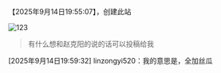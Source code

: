 【2025年9月14日19:55:07】，创建此站

![123](https://cdn.luogu.com.cn/upload/usericon/1209330.png)

> 有什么想和赵克阳的说的话可以投稿给我

[2025年9月14日19:59:32] linzongyi520：我的意思是，全加丝瓜
